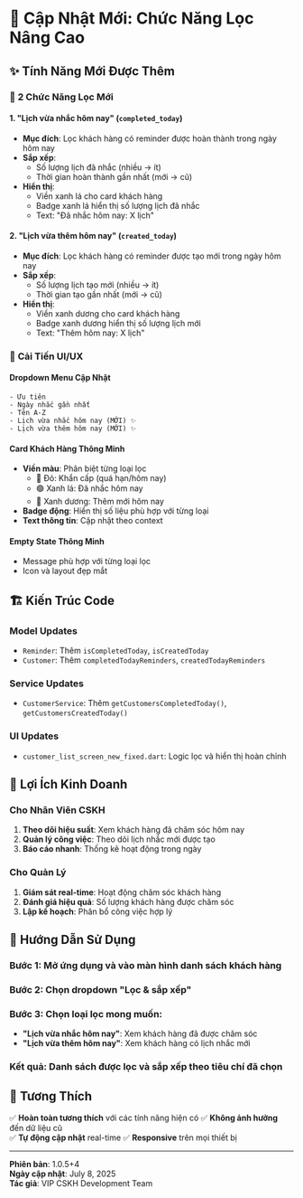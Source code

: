 # 🎯 Cập Nhật Mới: Chức Năng Lọc Nâng Cao

## ✨ Tính Năng Mới Được Thêm

### 🔄 **2 Chức Năng Lọc Mới**

#### 1. **"Lịch vừa nhắc hôm nay"** (`completed_today`)
- **Mục đích**: Lọc khách hàng có reminder được hoàn thành trong ngày hôm nay
- **Sắp xếp**: 
  - Số lượng lịch đã nhắc (nhiều → ít)
  - Thời gian hoàn thành gần nhất (mới → cũ)
- **Hiển thị**: 
  - Viền xanh lá cho card khách hàng
  - Badge xanh lá hiển thị số lượng lịch đã nhắc
  - Text: "Đã nhắc hôm nay: X lịch"

#### 2. **"Lịch vừa thêm hôm nay"** (`created_today`)
- **Mục đích**: Lọc khách hàng có reminder được tạo mới trong ngày hôm nay
- **Sắp xếp**:
  - Số lượng lịch tạo mới (nhiều → ít)
  - Thời gian tạo gần nhất (mới → cũ)
- **Hiển thị**:
  - Viền xanh dương cho card khách hàng
  - Badge xanh dương hiển thị số lượng lịch mới
  - Text: "Thêm hôm nay: X lịch"

### 🔧 **Cải Tiến UI/UX**

#### **Dropdown Menu Cập Nhật**
```
- Ưu tiên
- Ngày nhắc gần nhất  
- Tên A-Z
- Lịch vừa nhắc hôm nay (MỚI) ✨
- Lịch vừa thêm hôm nay (MỚI) ✨
```

#### **Card Khách Hàng Thông Minh**
- **Viền màu**: Phân biệt từng loại lọc
  - 🔴 Đỏ: Khẩn cấp (quá hạn/hôm nay)
  - 🟢 Xanh lá: Đã nhắc hôm nay
  - 🔵 Xanh dương: Thêm mới hôm nay
- **Badge động**: Hiển thị số liệu phù hợp với từng loại
- **Text thông tin**: Cập nhật theo context

#### **Empty State Thông Minh**
- Message phù hợp với từng loại lọc
- Icon và layout đẹp mắt

## 🏗️ **Kiến Trúc Code**

### **Model Updates**
- `Reminder`: Thêm `isCompletedToday`, `isCreatedToday`
- `Customer`: Thêm `completedTodayReminders`, `createdTodayReminders`

### **Service Updates**
- `CustomerService`: Thêm `getCustomersCompletedToday()`, `getCustomersCreatedToday()`

### **UI Updates**  
- `customer_list_screen_new_fixed.dart`: Logic lọc và hiển thị hoàn chỉnh

## 🎯 **Lợi Ích Kinh Doanh**

### **Cho Nhân Viên CSKH**
1. **Theo dõi hiệu suất**: Xem khách hàng đã chăm sóc hôm nay
2. **Quản lý công việc**: Theo dõi lịch nhắc mới được tạo
3. **Báo cáo nhanh**: Thống kê hoạt động trong ngày

### **Cho Quản Lý**
1. **Giám sát real-time**: Hoạt động chăm sóc khách hàng
2. **Đánh giá hiệu quả**: Số lượng khách hàng được chăm sóc
3. **Lập kế hoạch**: Phân bổ công việc hợp lý

## 🚀 **Hướng Dẫn Sử Dụng**

### **Bước 1**: Mở ứng dụng và vào màn hình danh sách khách hàng
### **Bước 2**: Chọn dropdown "Lọc & sắp xếp"
### **Bước 3**: Chọn loại lọc mong muốn:
- **"Lịch vừa nhắc hôm nay"**: Xem khách hàng đã được chăm sóc
- **"Lịch vừa thêm hôm nay"**: Xem khách hàng có lịch nhắc mới

### **Kết quả**: Danh sách được lọc và sắp xếp theo tiêu chí đã chọn

## 🔄 **Tương Thích**

✅ **Hoàn toàn tương thích** với các tính năng hiện có
✅ **Không ảnh hưởng** đến dữ liệu cũ  
✅ **Tự động cập nhật** real-time
✅ **Responsive** trên mọi thiết bị

---

**Phiên bản**: 1.0.5+4  
**Ngày cập nhật**: July 8, 2025  
**Tác giả**: VIP CSKH Development Team
